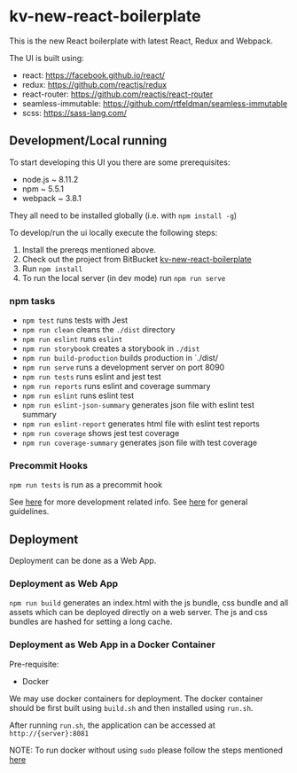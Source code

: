 # kv-new-react-boilerplate

This is the new React boilerplate with latest React, Redux and Webpack.


The UI is built using:

 * react: https://facebook.github.io/react/
 * redux: https://github.com/reactjs/redux
 * react-router: https://github.com/reactjs/react-router
 * seamless-immutable: https://github.com/rtfeldman/seamless-immutable
 * scss: https://sass-lang.com/

## Development/Local running

To start developing this UI you there are some prerequisites:

* node.js ~ 8.11.2
* npm ~ 5.5.1
* webpack ~ 3.8.1

They all need to be installed globally (i.e. with `npm install -g`)

To develop/run the ui locally execute the following steps:

1. Install the prereqs mentioned above.
2. Check out the project from BitBucket [kv-new-react-boilerplate](https://bitbucket.org/keyvaluesoftwaresystems/kv-new-react-boilerplate/)
3. Run `npm install`
4. To run the local server (in dev mode) run `npm run serve`

### npm tasks

- `npm test` runs tests with Jest
- `npm run clean` cleans the `./dist` directory
- `npm run eslint` runs `eslint`
- `npm run storybook` creates a storybook in `./dist`
- `npm run build-production` builds production in `./dist/
- `npm run serve` runs a development server on port 8090
- `npm run tests` runs eslint and jest test
- `npm run reports` runs eslint and coverage summary
- `npm run eslint` runs eslint test
- `npm run eslint-json-summary` generates json file with eslint test summary
- `npm run eslint-report` generates html file with eslint test reports
- `npm run coverage` shows jest test coverage
- `npm run coverage-summary` generates json file with test coverage

### Precommit Hooks

`npm run tests` is run as a precommit hook

See [here](docs/DEVELOPMENT.md) for more development related info.
See [here](docs/GUIDELINES.md) for general guidelines.

## Deployment

Deployment can be done as a Web App.

### Deployment as Web App

`npm run build` generates an index.html with the js bundle, css bundle and all assets which can be deployed directly on a web server. The js and css bundles are hashed for setting a long cache.

### Deployment as Web App in a Docker Container

Pre-requisite:
* Docker

We may use docker containers for deployment. 
The docker container should be first built using `build.sh` and then installed using `run.sh`.

After running `run.sh`, the application can be accessed at `http://{server}:8081`

NOTE: To run docker without using `sudo` please follow the steps mentioned [here](https://docs.docker.com/install/linux/linux-postinstall/)